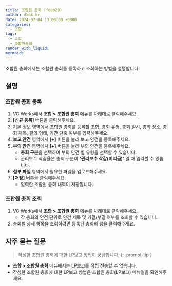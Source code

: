 ```yaml
---
title: 조합원 총회 (fd0029)
author: dkdk.kr
date: 2024-07-04 13:00:00 +0800
categories:
  - 조합
tags:
  - 조합
  - 조합원총회
render_with_liquid: 
mermaid:
---
```

조합원 총회에서는 조합원 총회를 등록하고 조회하는 방법을 설명합니다.
## 설명

### 조합원 총회 등록
1. VC Works에서 **조합 > 조합원 총회** 메뉴를 차례대로 클릭해주세요.
2. **[신규 등록]** 버튼을 클릭해주세요.
3. 기본 정보 영역에서 조합원 총회를 등록할 조합, 총회 유형, 총회 일시, 총회 장소, 총회 제목, 결의 형태, 기간 단축 여부를 입력해주세요.
4. **보고 안건** 영역에서 **[+]** 버튼을 눌러 보고 안건을 등록해주세요.
5. **부의 안건** 영역에서 **[+]** 버튼을 눌러 부의 안건을 등록해주세요.
	- **총회 구분**을 선택하여 부의 안건 별 유형을 선택할 수 있습니다.
	- 관리보수 삭감율은 총회 구분이 **'관리보수 삭감(미지급)'** 일 때 입력할 수 있습니다.
6. **첨부 파일** 영역에서 필요한 파일을 업로드해주세요.
7. **[저장]** 버튼을 클릭해주세요.
	- 입력한 조합원 총회 내역이 저장됩니다.

### 조합원 총회 조회
1. VC Works에서 **조합 > 조합원 총회** 메뉴를 차례대로 클릭해주세요.
	- 각 총회의 안건 단위로 안건 제목 및 가결/부결 여부를 조회할 수 있습니다.
2. 총회별 상세 항목을 조회하려면 등록된 총회의 행을 클릭해주세요.

## 자주 묻는 질문

> 작성한 조합원 총회에 대한 LP보고 방법이 궁금합니다.
{: .prompt-tip }
- **조합 > 조합원 총회** 메뉴에서는 LP보고를 직접 전송할 수 없습니다.
- 작성한 조합원 총회에 대한 LP보고 방법은 조합원 총회(LP보고) 메뉴얼을 확인해주세요.